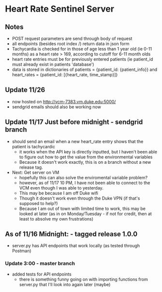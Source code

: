 # Heart Rate Sentinel Server
## Notes
* POST request parameters are send through body of request
* all endpoints (besides root index /) return data in json form
* Tachycardia is checked for in those of age less than 1 year old (ie 0-11 months) as a heart rate > 169, according to cutoff for 6-11 month olds
* heart rate entries must be for previously entered patients (ie patient_id must already exist in patients 'database')
* data is stored in dictionaries of patients = {patient_id: {patient_info}} and heart_rates = {patient_id: [{heart_rate, time_stamp}]}
## Update 11/26
* now hosted on http://vcm-7383.vm.duke.edu:5000/
* sendgrid emails should also be working now

## Update 11/17 Just before midnight - sendgrid branch
* should send an email when a new heart_rate entry shows that the patient is tachycardic
  * it works when the API key is directly inputted, but I haven't been able to figure out how to get the value from the environmental variables
  * Because it doesn't work exactly, this is on a branch without a new release tag.
* Next: Get server on VM
  * hopefully this can also solve the enviromental variable problem?
  * however, as of 11/17 10 PM, I have not been able to connect to the VCM even though I was able to yesterday.
  * This may be because I am off Duke wifi
  * Though it doesn't work even through the Duke VPN (if that's supposed to help?)
  * Because I am out of town with limited time to work, this may be looked at later (as in on Monday/Tuesday - if not for credit, then at least to absolve my own frustrations)

## As of 11/16 Midnight: - tagged release 1.0.0
* server.py has API endpoints that work locally (as tested through Postman)
### Update 3:00 - master branch
* added tests for API endpoints
  * there is something funny going on with importing functions from server.py that I'll look into again later (maybe)
